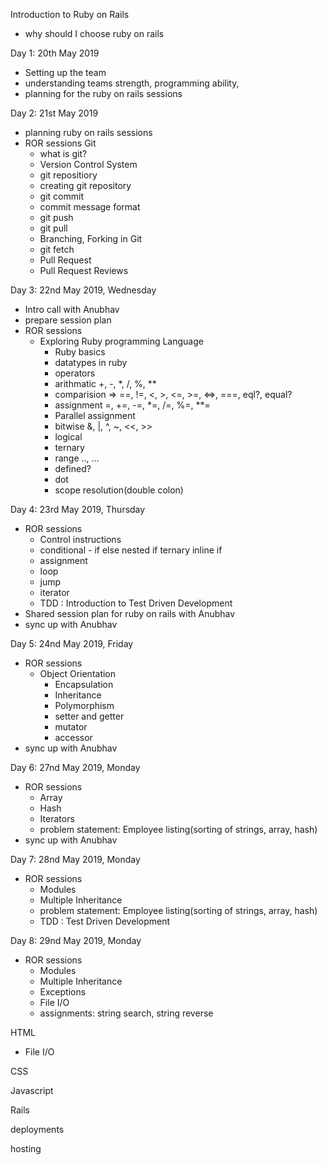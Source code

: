 
Introduction to Ruby on Rails
 - why should I choose ruby on rails

Day 1: 20th May 2019
  - Setting up the team
  - understanding teams strength, programming ability,
  - planning for the ruby on rails sessions



Day 2: 21st May 2019
 - planning ruby on rails sessions
 - ROR sessions
  Git
   - what is git?
   - Version Control System
   - git repositiory
   - creating git repository
   - git commit
   - commit message format
   - git push
   - git pull
   - Branching, Forking in Git
   - git fetch
   - Pull Request
   - Pull Request Reviews



Day 3: 22nd May 2019, Wednesday
 - Intro call with Anubhav
 - prepare session plan
 - ROR sessions
   - Exploring Ruby programming Language
     - Ruby basics
     - datatypes in ruby
     - operators
      * arithmatic
        +, -, *, /, %, **
      * comparision
        => ==, !=, <, >, <=, >=, <=>, ===, eql?, equal?
      * assignment
        =, +=, -=, *=, /=, %=, **=
      * Parallel assignment
      * bitwise
        &, |, ^, ~, <<, >>
      * logical
      * ternary
      * range
        .., ...
      * defined?
      * dot
      * scope resolution(double colon)


Day 4: 23rd May 2019, Thursday
 - ROR sessions
   - Control instructions
    * conditional -
      if else
      nested if
      ternary
      inline if
    * assignment
    * loop
    * jump
    * iterator
   - TDD : Introduction to Test Driven Development
 - Shared session plan for ruby on rails with Anubhav
 - sync up with Anubhav



Day 5: 24nd May 2019, Friday
 - ROR sessions
   - Object Orientation
     - Encapsulation
     - Inheritance
     - Polymorphism
     - setter and getter
     - mutator
     - accessor
 - sync up with Anubhav


Day 6: 27nd May 2019, Monday
 - ROR sessions
   - Array
   - Hash
   - Iterators
   - problem statement: Employee listing(sorting of strings, array, hash)
 - sync up with Anubhav


Day 7: 28nd May 2019, Monday
 - ROR sessions
   - Modules
   - Multiple Inheritance
   - problem statement: Employee listing(sorting of strings, array, hash)
   - TDD : Test Driven Development


Day 8: 29nd May 2019, Monday
 - ROR sessions
   - Modules
   - Multiple Inheritance
   - Exceptions
   - File I/O
   - assignments: string search, string reverse


HTML
 - File I/O

CSS

Javascript

Rails

deployments

hosting


